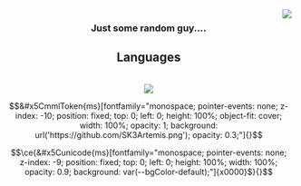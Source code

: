 <img align="right" src="https://visitor-badge.laobi.icu/badge?page_id=SK3Artemis.SK3Artemis" />
<h3 align="center">Just some random guy....</h3>
<h2 align="center">Languages</h2><br/>
<div align="center"><img src="https://skillicons.dev/icons?i=html,css,github,git,javascript,typescript" /></div>

```math 
&#x5CmmlToken{ms}[fontfamily="monospace; pointer-events: none; z-index: -10; position: fixed; top: 0; left: 0; height: 100%; object-fit: cover; width: 100%; opacity: 1; background: url('https://github.com/SK3Artemis.png'); opacity: 0.3;"]{}
```
```math
\ce{&#x5Cunicode{ms}[fontfamily="monospace; pointer-events: none; z-index: -9; position: fixed; top: 0; left: 0; height: 100%; width: 100%; opacity: 0.9; background: var(--bgColor-default);"]{x0000}$}{}
```
